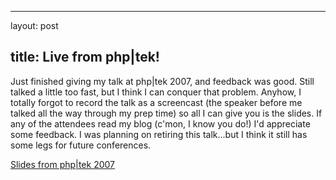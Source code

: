<hr />

<p>layout: post</p>

<h2>title: Live from php|tek!</h2>

<p>Just finished giving my talk at php|tek 2007, and feedback was good.  Still talked a little too fast, but I think I can conquer that problem.  Anyhow, I totally forgot to record the talk as a screencast (the speaker before me talked all the way through my prep time) so all I can give you is the slides.  If any of the attendees read my blog (c'mon, I know you do!) I'd appreciate some feedback.  I was planning on retiring this talk...but I think it still has some legs for future conferences.</p>

<p><a href='http://www.littlehart.net/atthekeyboard/wp-content/uploads/2007/05/phptek-2007.pdf' title='Slides from php|tek 2007'>Slides from php|tek 2007</a></p>
